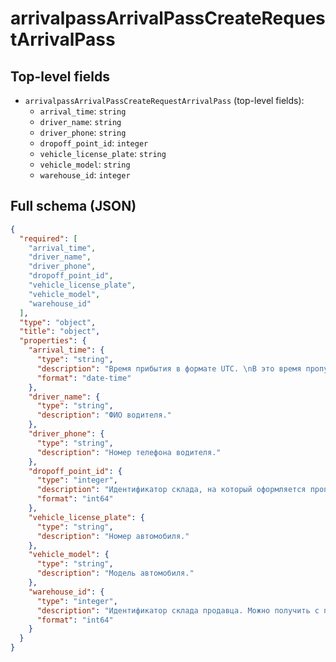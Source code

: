 # arrivalpassArrivalPassCreateRequestArrivalPass

## Top-level fields
- `arrivalpassArrivalPassCreateRequestArrivalPass` (top-level fields):
  - `arrival_time`: `string`
  - `driver_name`: `string`
  - `driver_phone`: `string`
  - `dropoff_point_id`: `integer`
  - `vehicle_license_plate`: `string`
  - `vehicle_model`: `string`
  - `warehouse_id`: `integer`

## Full schema (JSON)
```json
{
  "required": [
    "arrival_time",
    "driver_name",
    "driver_phone",
    "dropoff_point_id",
    "vehicle_license_plate",
    "vehicle_model",
    "warehouse_id"
  ],
  "type": "object",
  "title": "object",
  "properties": {
    "arrival_time": {
      "type": "string",
      "description": "Время прибытия в формате UTC. \nВ это время пропуск начнёт действовать.\n",
      "format": "date-time"
    },
    "driver_name": {
      "type": "string",
      "description": "ФИО водителя."
    },
    "driver_phone": {
      "type": "string",
      "description": "Номер телефона водителя."
    },
    "dropoff_point_id": {
      "type": "integer",
      "description": "Идентификатор склада, на который оформляется пропуск.",
      "format": "int64"
    },
    "vehicle_license_plate": {
      "type": "string",
      "description": "Номер автомобиля."
    },
    "vehicle_model": {
      "type": "string",
      "description": "Модель автомобиля."
    },
    "warehouse_id": {
      "type": "integer",
      "description": "Идентификатор склада продавца. Можно получить с помощью метода [/v1/warehouse/list](#operation/WarehouseAPI_WarehouseList).",
      "format": "int64"
    }
  }
}
```
